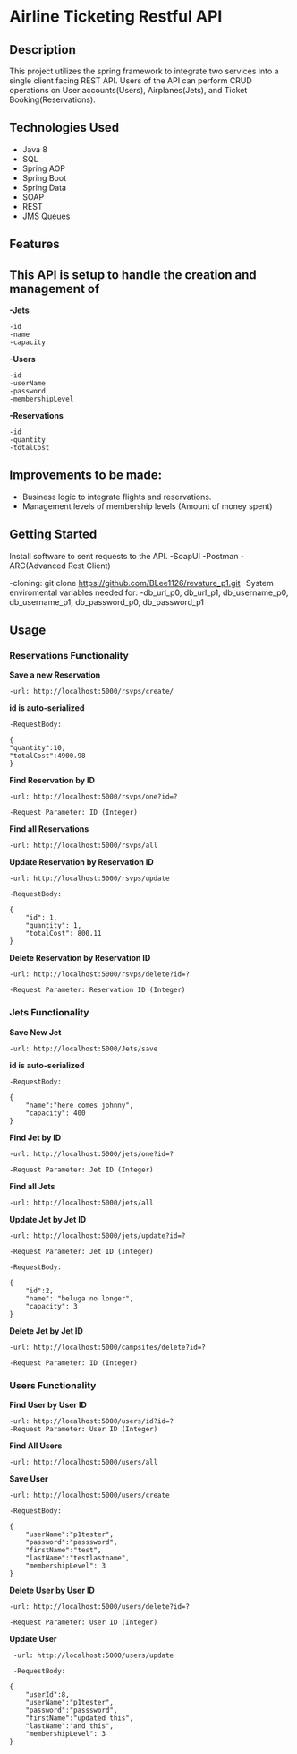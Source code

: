 # Airline Ticketing Restful API
## Description

This project utilizes the spring framework to integrate two services into a single client facing REST API.  Users of the API can perform CRUD operations on User accounts(Users), Airplanes(Jets), and Ticket Booking(Reservations).

## Technologies Used

* Java 8
* SQL
* Spring AOP
* Spring Boot
* Spring Data
* SOAP
* REST
* JMS Queues

## Features
This API is setup to handle the creation and management of
----------------------------------------------------------
**-Jets**
    
    -id
    -name
    -capacity
**-Users**
   
    -id
    -userName
    -password
    -membershipLevel
**-Reservations**
  
    -id
    -quantity
    -totalCost
    
Improvements to be made:
----------------------------------------------------------
* Business logic to integrate flights and reservations.
* Management levels of membership levels (Amount of money spent)

## Getting Started

Install software to sent requests to the API.
-SoapUI
-Postman
-ARC(Advanced Rest Client)

-cloning: git clone https://github.com/BLee1126/revature_p1.git
-System enviromental variables needed for:
-db_url_p0, db_url_p1, db_username_p0, db_username_p1, db_password_p0, db_password_p1

## Usage

### Reservations Functionality


**Save a new Reservation** 

    -url: http://localhost:5000/rsvps/create/

**id is auto-serialized**

    -RequestBody:

    {
    "quantity":10,
    "totalCost":4900.98
    }    
**Find Reservation by ID**

    -url: http://localhost:5000/rsvps/one?id=?

    -Request Parameter: ID (Integer)
   
**Find all Reservations**

    -url: http://localhost:5000/rsvps/all

**Update Reservation by Reservation ID**

    -url: http://localhost:5000/rsvps/update

    -RequestBody:

    {
        "id": 1,
        "quantity": 1,
        "totalCost": 800.11
    }
                   
**Delete Reservation by Reservation ID**

    -url: http://localhost:5000/rsvps/delete?id=?

    -Request Parameter: Reservation ID (Integer)


### Jets Functionality


**Save New Jet**

    -url: http://localhost:5000/Jets/save

**id is auto-serialized**

    -RequestBody:

    {
        "name":"here comes johnny",
        "capacity": 400
    }
    
**Find Jet by ID**

    -url: http://localhost:5000/jets/one?id=?

    -Request Parameter: Jet ID (Integer)
    
**Find all Jets**

    -url: http://localhost:5000/jets/all
    
**Update Jet by Jet ID**

    -url: http://localhost:5000/jets/update?id=?

    -Request Parameter: Jet ID (Integer)

    -RequestBody:

    {
        "id":2,
        "name": "beluga no longer",
        "capacity": 3
    }
                  
**Delete Jet by Jet ID**

    -url: http://localhost:5000/campsites/delete?id=?

    -Request Parameter: ID (Integer)
   
### Users Functionality


**Find User by User ID**

    -url: http://localhost:5000/users/id?id=?
    -Request Parameter: User ID (Integer)

**Find All Users**

    -url: http://localhost:5000/users/all
    
**Save User**

    -url: http://localhost:5000/users/create

    -RequestBody:

    {
        "userName":"p1tester",
        "password":"passsword",
        "firstName":"test",
        "lastName":"testlastname",
        "membershipLevel": 3
    }
                   
**Delete User by User ID**

    -url: http://localhost:5000/users/delete?id=?

    -Request Parameter: User ID (Integer)

 **Update User**
 
     -url: http://localhost:5000/users/update
 
     -RequestBody:

    {
        "userId":8,
        "userName":"p1tester",
        "password":"passsword",
        "firstName":"updated this",
        "lastName":"and this",
        "membershipLevel": 3
    }




